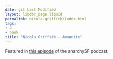 ```yaml
---
date: git Last Modified
layout: libdoc_page.liquid
permalink: nicola-griffith/index.html
tags:
- G
- book
title: "Nicola Griffith - Ammonite"
---
```


Featured in <a href="https://podcasters.spotify.com/pod/show/anarchysf/episodes/Acknowledging-the-Complexities-of-Humanity-with-Ammonite-e24fgb9/a-a9sfpp6">
this episode</a> of the anarchySF podcast.